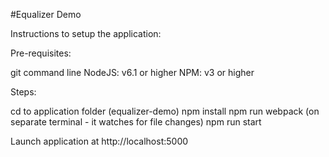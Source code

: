 #Equalizer Demo

Instructions to setup the application:

Pre-requisites:

git command line
NodeJS: v6.1 or higher
NPM: v3 or higher

Steps:

cd to application folder (equalizer-demo)
npm install
npm run webpack (on separate terminal - it watches for file changes)
npm run start

Launch application at http://localhost:5000